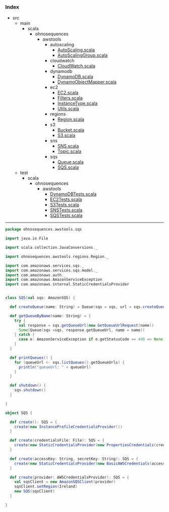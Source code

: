 ### Index

+ src
  + main
    + scala
      + ohnosequences
        + awstools
          + autoscaling
            + [AutoScaling.scala](../autoscaling/AutoScaling.md)
            + [AutoScalingGroup.scala](../autoscaling/AutoScalingGroup.md)
          + cloudwatch
            + [CloudWatch.scala](../cloudwatch/CloudWatch.md)
          + dynamodb
            + [DynamoDB.scala](../dynamodb/DynamoDB.md)
            + [DynamoObjectMapper.scala](../dynamodb/DynamoObjectMapper.md)
          + ec2
            + [EC2.scala](../ec2/EC2.md)
            + [Filters.scala](../ec2/Filters.md)
            + [InstanceType.scala](../ec2/InstanceType.md)
            + [Utils.scala](../ec2/Utils.md)
          + regions
            + [Region.scala](../regions/Region.md)
          + s3
            + [Bucket.scala](../s3/Bucket.md)
            + [S3.scala](../s3/S3.md)
          + sns
            + [SNS.scala](../sns/SNS.md)
            + [Topic.scala](../sns/Topic.md)
          + sqs
            + [Queue.scala](Queue.md)
            + [SQS.scala](SQS.md)
  + test
    + scala
      + ohnosequences
        + awstools
          + [DynamoDBTests.scala](../../../../../test/scala/ohnosequences/awstools/DynamoDBTests.md)
          + [EC2Tests.scala](../../../../../test/scala/ohnosequences/awstools/EC2Tests.md)
          + [S3Tests.scala](../../../../../test/scala/ohnosequences/awstools/S3Tests.md)
          + [SNSTests.scala](../../../../../test/scala/ohnosequences/awstools/SNSTests.md)
          + [SQSTests.scala](../../../../../test/scala/ohnosequences/awstools/SQSTests.md)

------


```scala
package ohnosequences.awstools.sqs

import java.io.File

import scala.collection.JavaConversions._

import ohnosequences.awstools.regions.Region._

import com.amazonaws.services.sqs._
import com.amazonaws.services.sqs.model._
import com.amazonaws.auth._
import com.amazonaws.AmazonServiceException
import com.amazonaws.internal.StaticCredentialsProvider


class SQS(val sqs: AmazonSQS) {

  def createQueue(name: String) = Queue(sqs = sqs, url = sqs.createQueue(new CreateQueueRequest(name)).getQueueUrl, name = name)

  def getQueueByName(name: String) = {
    try {
      val response = sqs.getQueueUrl(new GetQueueUrlRequest(name))
      Some(Queue(sqs =sqs, response.getQueueUrl, name = name))
    } catch {
      case e: AmazonServiceException if e.getStatusCode == 400 => None
    }
  }

  def printQueues() {
    for (queueUrl <- sqs.listQueues().getQueueUrls) {
      println("queueUrl: " + queueUrl)
    }
  }

  def shutdown() {
    sqs.shutdown()
  }

}

object SQS {

  def create(): SQS = {
    create(new InstanceProfileCredentialsProvider())
  }

  def create(credentialsFile: File): SQS = {
    create(new StaticCredentialsProvider(new PropertiesCredentials(credentialsFile)))
  }

  def create(accessKey: String, secretKey: String): SQS = {
    create(new StaticCredentialsProvider(new BasicAWSCredentials(accessKey, secretKey)))
  }

  def create(provider: AWSCredentialsProvider): SQS = {
    val sqsClient = new AmazonSQSClient(provider)
    sqsClient.setRegion(Ireland)
    new SQS(sqsClient)
  }

}




```

